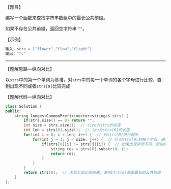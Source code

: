 【题目】

编写一个函数来查找字符串数组中的最长公共前缀。

如果不存在公共前缀，返回空字符串 `""`。

【示例】

```c++
输入：strs = ["flower","flow","flight"]
输出："fl"
```

---

【题解思路—纵向对比】

以`strs`中的第一个单词为基准，对`strs`中的每一个单词的各个字母进行比较，直到出现不同或者`strs[0]`比较完成

【题解代码—纵向对比】

```c++
class Solution {
public:
    string longestCommonPrefix(vector<string>& strs) {
        if(strs.size() == 0) return "";
        int size = strs.size();  // size为strs的长度
        int len = strs[0].size();  // len为strs[0]的长度
        for(int i = 0; i < len; i++) {  // 对strs[0]进行遍历
            for(int j = 1; j < size; j++) {  // 针对strs[0]的每个字母，遍历strs后面单词中的字母
                if(strs[0][i] != strs[j][i]) {  // 如果出现字母不同，则说明前面的就是最长的公共前缀
                    string res = strs[0].substr(0, i);
                    return res;
                }
            }
        }
        return strs[0];  // 否则全部比较完成，说明strs[0]就是最长的公共前缀
    }
};
```

